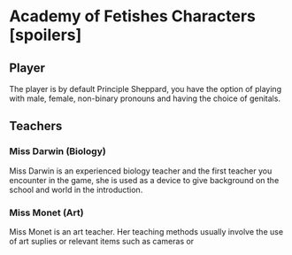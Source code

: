 # Academy of Fetishes Characters [spoilers]

## Player

The player is by default Principle Sheppard, you have the option of playing with male, female, non-binary pronouns and having the choice of genitals.

## Teachers

### Miss Darwin (Biology)

Miss Darwin is an experienced biology teacher and the first teacher you encounter in the game, she is used as a device to give background on the school and world in the introduction.

### Miss Monet (Art)

Miss Monet is an art teacher. Her teaching methods usually involve the use of art suplies or relevant items such as cameras or 